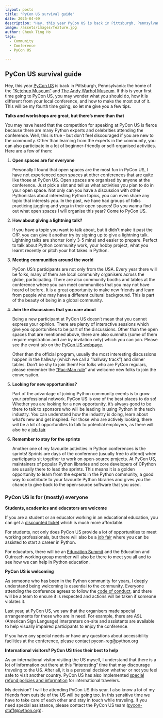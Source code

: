 ```yaml
---
layout: posts
title: "PyCon US survival guide"
date: 2025-04-09
description: "Hey, this year PyCon US is back in Pittsburgh, Pennsylvania. If this is your first time going to PyCon US, you may wonder what you should do, how it is different from your local conference, and how to make the most out of it. This will be my fourth time going, so let me give you a few tips."
image: /assets/images/feature.jpg
author: Cheuk Ting Ho
tags:
  - Community
  - Conference
  - PyCon US

---
```


## PyCon US survival guide

Hey, this year [PyCon US](https://us.pycon.org/2025/) is back in Pittsburgh, Pennsylvania: the home of the [“Ketchup Museum”](https://www.heinzhistorycenter.org/) and [The Andy Warhol Museum](https://www.warhol.org/). If this is your first time going to PyCon US, you may wonder what you should do, how it is different from your local conference, and how to make the most out of it. This will be my fourth time going, so let me give you a few tips.

**Talks and workshops are great, but there’s more than that**

You may have heard that the competition for speaking at PyCon US is fierce because there are many Python experts and celebrities attending the conference. Well, this is true \- but don’t feel discouraged if you are new to the community. Other than learning from the experts in the community, you can also participate in a lot of beginner-friendly or self-organised activities. Here are a few of them:

1. **Open spaces are for everyone**

   Personally I found that open spaces are the most fun in PyCon US, I have not experienced open spaces at other conferences that are quite like those at PyCon US. Open spaces are organised by anyone at the conference. Just pick a slot and tell us what activities you plan to do in your open space. Not only can you have a discussion with other Pythonistas about interesting Python topics, you can even share any topic that interests you. In the past, we have had groups of folks practicing juggling and yoga in their open spaces\! Do you wanna find out what open spaces I will organise this year? Come to PyCon US.  
     
2. **How about giving a lightning talk?**

   If you have a topic you want to talk about, but it didn’t make it past the CfP, you can give it another try by signing up to give a lightning talk. Lightning talks are shorter (only 3-5 mins) and easier to prepare. Perfect to talk about Python community work, your hobby project, what you learnt recently or pitch your hot takes in Python.

3. **Meeting communities around the world**

   PyCon US’s participants are not only from the USA. Every year there will be folks, many of them are local community organisers across the globe, participating. There are also community booths and tables at the conference where you can meet communities that you may not have heard of before. It is a great opportunity to make new friends and learn from people who may have a different cultural background. This is part of the beauty of being in a global community.

4. **Join the discussions that you care about**

   Being a new participant at PyCon US doesn’t mean that you cannot express your opinion. There are plenty of interactive sessions which give you opportunities to be part of the discussions. Other than the open spaces that are mentioned above, there are also summits (some of them require registration and are by invitation only) which you can join. Please see the event tab on the [PyCon US webpage](https://us.pycon.org/2025/).

   Other than the official program, usually the most interesting discussions happen in the hallway (which we call a “hallway track”) and dinner tables. Don’t be shy to join them\! For folks who are PyCon regulars, please remember the [“Pac-Man rule](https://psychsafety.com/the-pac-man-rule/)” and welcome new folks to join the conversation.

5. **Looking for new opportunities?**

   Part of the advantage of joining Python community events is to grow your professional network. PyCon US is one of the best places to do so\! Whether you are looking for a new opportunity, it’s always good to be there to talk to sponsors who will be leading in using Python in the tech industry. You can understand how the industry is doing, learn about what’s new and get inspired. For those who are actively looking, there will be a lot of opportunities to talk to potential employers, as there will also be a [job fair](https://us.pycon.org/2025/events/job-fair/).

6. **Remember to stay for the sprints**

   Another one of my favourite activities in Python conferences is the sprints\! Sprints are days of the conference (usually free to attend) when participants sit together to work on open-source projects. At PyCon US, maintainers of popular Python libraries and core developers of CPython are usually there to lead the sprints. This means it is a golden opportunity to learn from the experts in the Python community, a good way to contribute to your favourite Python libraries and gives you the chance to give back to the open-source software that you used.

### PyCon US is for (mostly) everyone

**Students, academics and educators are welcome**

If you are a student or an educator working in an educational education, you can get a [discounted ticket](https://us.pycon.org/2025/attend/information/) which is much more affordable.

For students, not only does PyCon US provide a lot of opportunities to meet working professionals, but there will also be a [job fair](https://us.pycon.org/2025/events/job-fair/) where you can be assisted to start a career in Python.

For educators, there will be an [Education Summit](https://us.pycon.org/2025/events/education-summit/) and the Education and Outreach working group member will also be there to meet you all and to see how we can help in Python education.

**PyCon US is welcoming**

As someone who has been in the Python community for years, I deeply understand being welcoming is essential to the community. Everyone attending the conference agrees to follow the [code of conduct](https://policies.python.org/us.pycon.org/code-of-conduct/), and there will be a team to ensure it is respected and actions will be taken if someone violates it.

Last year, at PyCon US, we saw that the organisers made special arrangements for those who are in need. For example, there are ASL (American Sign Language) interpreters on-site and assistants are available to help visually impaired participants to enjoy the conference.

If you have any special needs or have any questions about accessibility facilities at the conference, please contact pycon-reg@python.org

**International visitors? PyCon US tries their best to help**

As an international visitor visiting the US myself, I understand that there is a lot of information out there at this “interesting” time that may discourage traveling to the US. After all, it is a personal decision whether or not you feel safe to visit another country. PyCon US has also implemented [special refund policies and information](https://us.pycon.org/2025/attend/international-travel/) for international travelers.

My decision? I will be attending PyCon US this year. I also know a lot of my friends from outside of the US will be going too. In this sensitive time we have to take care of each other and stay in touch while traveling. If you need special assistance, please contact the PyCon US team (pycon-staff@python.org).
